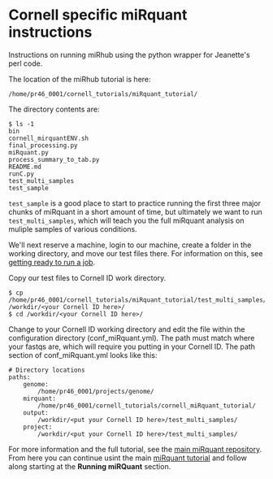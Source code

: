 # Cornell specific miRquant instructions

Instructions on running miRhub using the python wrapper for Jeanette's perl code.

The location of the miRhub tutorial is here:
```
/home/pr46_0001/cornell_tutorials/miRquant_tutorial/
```

The directory contents are:
```
$ ls -1
bin
cornell_mirquantENV.sh
final_processing.py
miRquant.py
process_summary_to_tab.py
README.md
runC.py
test_multi_samples
test_sample
```

`test_sample` is a good place to start to practice running the first three major chunks of miRquant in a short amount of time, but ultimately we want to run `test_multi_samples`, which will teach you the full miRquant analysis on muliple samples of various conditions.

We'll next reserve a machine, login to our machine, create a folder in the working directory, and move our test files there. For information on this, see [getting ready to run a job](https://github.com/Sethupathy-Lab/cornell_tutorials/blob/master/getting_ready_to_run_a_job.md).

Copy our test files to Cornell ID work directory.
```
$ cp /home/pr46_0001/cornell_tutorials/miRquant_tutorial/test_multi_samples/* /workdir/<your Cornell ID here>/
$ cd /workdir/<your Cornell ID here>/
```

Change to your Cornell ID working directory and edit the file within the configuration directory (conf_miRquant.yml). The path must match where your fastqs are, which will require you putting in your Cornell ID. The path section of conf_miRquant.yml looks like this:
```
# Directory locations
paths:
    genome:
        /home/pr46_0001/projects/genome/
    mirquant:
        /home/pr46_0001/cornell_tutorials/cornell_miRquant_tutorial/
    output:
        /workdir/<put your Cornell ID here>/test_multi_samples/
    project:
        /workdir/<put your Cornell ID here>/test_multi_samples/
```

For more information and the full tutorial, see the [main miRquant repository](https://github.com/Sethupathy-Lab/miRquant). From here you can continue usint the main [miRquant tutorial](https://github.com/Sethupathy-Lab/miRquant/blob/master/tutorial/TUTORIAL.md) and follow along starting at the **Running miRQuant** section.
